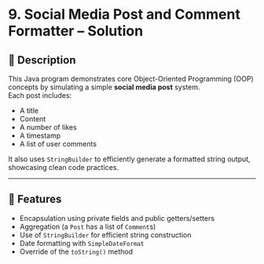 # 9. Social Media Post and Comment Formatter – Solution

## 📝 Description
This Java program demonstrates core Object-Oriented Programming (OOP) concepts by simulating a simple **social media post** system.  
Each post includes:
- A title
- Content
- A number of likes
- A timestamp
- A list of user comments

It also uses `StringBuilder` to efficiently generate a formatted string output, showcasing clean code practices.

---

## 🚀 Features
- Encapsulation using private fields and public getters/setters
- Aggregation (a `Post` has a list of `Comment`s)
- Use of `StringBuilder` for efficient string construction
- Date formatting with `SimpleDateFormat`
- Override of the `toString()` method